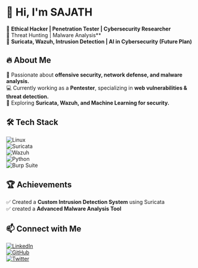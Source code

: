 # 👋 Hi, I'm SAJATH 

🔹 **Ethical Hacker | Penetration Tester | Cybersecurity Researcher**  
🔹   Threat Hunting | Malware Analysis**  
🔹 **Suricata, Wazuh, Intrusion Detection | AI in Cybersecurity (Future Plan)**  

## 🔥 About Me  
🚀 Passionate about **offensive security, network defense, and malware analysis.**  
💻 Currently working as a **Pentester**, specializing in **web vulnerabilities & threat detection.**  
🎯 Exploring **Suricata, Wazuh, and Machine Learning for security.**  

## 🛠️ Tech Stack  
![Linux](https://img.shields.io/badge/Linux-FCC624?style=flat&logo=linux&logoColor=black)  
![Suricata](https://img.shields.io/badge/Suricata-FF6C37?style=flat&logo=suricata&logoColor=white)  
![Wazuh](https://img.shields.io/badge/Wazuh-007ACC?style=flat&logo=wazuh&logoColor=white)  
![Python](https://img.shields.io/badge/Python-3776AB?style=flat&logo=python&logoColor=white)  
![Burp Suite](https://img.shields.io/badge/Burp_Suite-FF6C37?style=flat&logo=burpsuite&logoColor=white)  


## 🏆 Achievements  
✅ Created a **Custom Intrusion Detection System** using Suricata  
✅ created a **Advanced Malware Analysis Tool**  

## 📫 Connect with Me  
[![LinkedIn](https://img.shields.io/badge/LinkedIn-0A66C2?style=flat&logo=linkedin&logoColor=white)](https://www.linkedin.com/in/your-profile)  
[![GitHub](https://img.shields.io/badge/GitHub-181717?style=flat&logo=github&logoColor=white)](https://github.com/your-username)  
[![Twitter](https://img.shields.io/badge/Twitter-1DA1F2?style=flat&logo=twitter&logoColor=white)](https://twitter.com/your-handle)  
